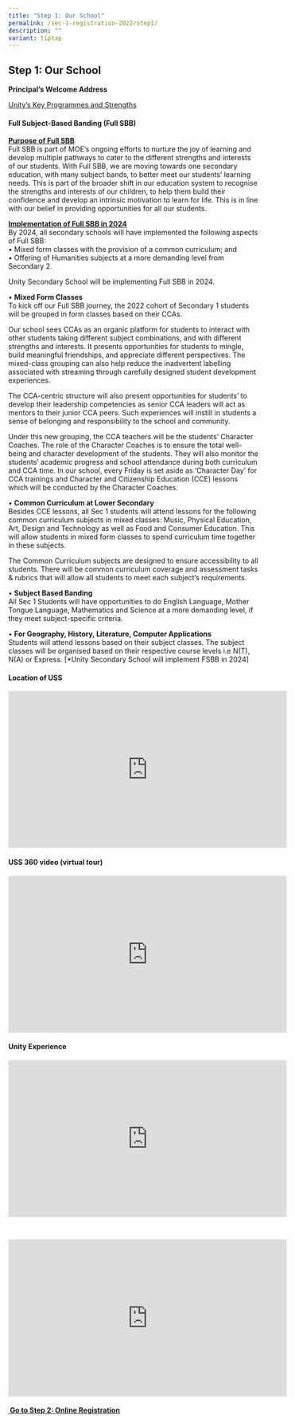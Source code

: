 ```yaml
---
title: "Step 1: Our School"
permalink: /sec-1-registration-2022/step1/
description: ""
variant: tiptap
---
```

<h2>Step 1: Our School&nbsp;</h2>
<p><strong>Principal’s Welcome Address</strong>
</p>
<p><a href="https://sites.google.com/moe.edu.sg/unityopenhouse?usp=sharing" rel="noopener nofollow" target="_blank">Unity’s Key Programmes and Strengths</a>
</p>
<h4>Full Subject-Based Banding (Full SBB)</h4>
<p><strong><u>Purpose of Full SBB</u></strong>
<br>Full SBB is part of MOE’s ongoing efforts to nurture the joy of learning
and develop multiple pathways to cater to the different strengths and interests
of our students. With Full SBB, we are moving towards one secondary education,
with many subject bands, to better meet our students’ learning needs. This
is part of the broader shift in our education system to recognise the strengths
and interests of our children, to help them build their confidence and
develop an intrinsic motivation to learn for life. This is in line with
our belief in providing opportunities for all our students.</p>
<p><strong><u>Implementation of Full SBB in 2024</u></strong>
<br>By 2024, all secondary schools will have implemented the following aspects
of Full SBB:
<br>• Mixed form classes with the provision of a common curriculum; and&nbsp;
<br>• Offering of Humanities subjects at a more demanding level from Secondary
2.</p>
<p>Unity Secondary School will be implementing Full SBB in 2024.</p>
<p>• <strong>Mixed Form Classes</strong>
<br>To kick off our Full SBB journey, the 2022 cohort of Secondary 1 students
will be grouped in form classes based on their CCAs.&nbsp;</p>
<p>Our school sees CCAs as an organic platform for students to interact with
other students taking different subject combinations, and with different
strengths and interests. It presents opportunities for students to mingle,
build meaningful friendships, and appreciate different perspectives. The
mixed-class grouping can also help reduce the inadvertent labelling associated
with streaming through carefully designed student development experiences.</p>
<p>The CCA-centric structure will also present opportunities for students’
to develop their leadership competencies as senior CCA leaders will act
as mentors to their junior CCA peers. Such experiences will instill in
students a sense of belonging and responsibility to the school and community.&nbsp;</p>
<p>Under this new grouping, the CCA teachers will be the students’ Character
Coaches. The role of the Character Coaches is to ensure the total well-being
and character development of the students. They will also monitor the students’
academic progress and school attendance during both curriculum and CCA
time. In our school, every Friday is set aside as ‘Character Day’ for CCA
trainings and Character and Citizenship Education (CCE) lessons which will
be conducted by the Character Coaches.</p>
<p>• <strong>Common Curriculum at Lower Secondary</strong>
<br>Besides CCE lessons, all Sec 1 students will attend lessons for the following
common curriculum subjects in mixed classes: Music, Physical Education,
Art, Design and Technology as well as Food and Consumer Education. This
will allow students in mixed form classes to spend curriculum time together
in these subjects.</p>
<p>The Common Curriculum subjects are designed to ensure accessibility to
all students. There will be common curriculum coverage and assessment tasks
&amp; rubrics that will allow all students to meet each subject’s requirements.</p>
<p>• <strong>Subject Based Banding</strong>
<br>All Sec 1 Students will have opportunities to do English Language, Mother
Tongue Language, Mathematics and Science at a more demanding level, if
they meet subject-specific criteria.&nbsp;</p>
<p>• <strong>For Geography, History, Literature, Computer Applications</strong>
<br>Students will attend lessons based on their subject classes. The subject
classes will be organised based on their respective course levels i.e N(T),
N(A) or Express. [*Unity Secondary School will implement FSBB in 2024]</p>
<h4>Location of USS</h4>
<div class="iframe-wrapper">
<iframe height="315" width="560" allowfullscreen="true" frameborder="0" src="https://www.youtube.com/embed/ZgQ-XXKjPVY?si=R8VlrrnkmY8J8ACa"></iframe>
</div>
<h4>USS 360 video (virtual tour)</h4>
<div class="iframe-wrapper">
<iframe height="315" width="560" allowfullscreen="true" frameborder="0" src="https://www.youtube.com/embed/Ydn2fKqMeao?si=noQ_BKa-EIUNV6ge"></iframe>
</div>
<h4>Unity Experience</h4>
<div class="iframe-wrapper">
<iframe height="315" width="560" allowfullscreen="true" frameborder="0" src="https://www.youtube.com/embed/lEoHvBndV24?si=hj_9U8GlRs2VGLEi"></iframe>
</div>
<p>
<br>
</p>
<div class="iframe-wrapper">
<iframe height="315" width="560" allowfullscreen="true" frameborder="0" src="https://www.youtube.com/embed/9JnJWjtZ8J0?si=puEYl4AUf9bNMExJ"></iframe>
</div>
<p></p>
<h4><strong><u>&nbsp;Go to Step 2: Online Registration</u></strong><br><br><br></h4>
<p></p>
<p></p>